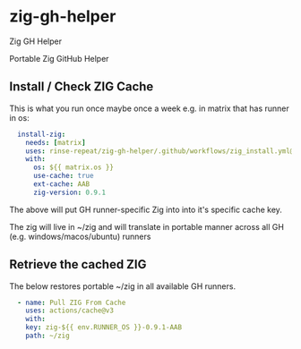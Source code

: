 # zig-gh-helper
Zig GH Helper

Portable Zig GitHub Helper

## Install / Check ZIG Cache

This is what you run once maybe once a week e.g. in matrix that has runner in os:

```yaml
  install-zig:
    needs: [matrix]
    uses: rinse-repeat/zig-gh-helper/.github/workflows/zig_install.yml@main
    with:
      os: ${{ matrix.os }}
      use-cache: true
      ext-cache: AAB
      zig-version: 0.9.1
```

The above will put GH runner-specific Zig into into it's specific cache key.

The zig will live in ~/zig and will translate in portable manner across all GH (e.g. windows/macos/ubuntu) runners

## Retrieve the cached ZIG

The below restores portable ~/zig in all available GH runners.

```yaml
  - name: Pull ZIG From Cache
    uses: actions/cache@v3
    with:
    key: zig-${{ env.RUNNER_OS }}-0.9.1-AAB
    path: ~/zig
```

